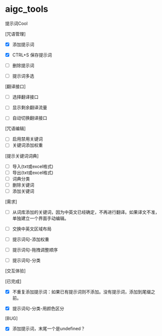 # aigc_tools

提示词Cool

[咒语管理]
- [x] 添加提示词
- [x] CTRL+S 保存提示词
- [ ] 删除提示词
- [ ] 提示词多选


[翻译接口]
- [ ] 选择翻译接口
- [ ] 显示剩余翻译流量
- [ ] 自动切换翻译接口


[咒语编辑]
- [ ] 启用禁用关键词
- [ ] 关键词添加权重

[提示关键词词典]
- [ ] 导入(txt或excel格式)
- [ ] 导出(txt或excel格式)
- [ ] 词典分类
- [ ] 删除关键词
- [ ] 添加关键词

[需求]
- [ ] 从词库添加的关键词，因为中英文已经确定，不再进行翻译。如果译文不准，单独建立一个界面手动编辑。
- [ ] 交换中英文区域布局
- [ ] 提示词句-添加权重
- [ ] 提示词句-拖拽调整顺序
- [ ] 提示词句-分类


[交互体验]




[已完成]
- [x] 不重复添加提示词：如果已有提示词则不添加。没有提示词，添加到尾缀之前。
- [x] 提示词句-分类-用颜色区分


[BUG]
- [x] 添加提示词，末尾一个是undefined？

